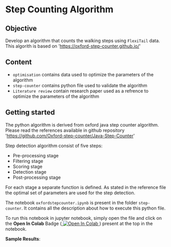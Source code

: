 # Step Counting Algorithm

## Objective
Develop an algorithm that counts the walking steps using `FlexiTail` data. This algorith is based on 'https://oxford-step-counter.github.io/'

## Content
* `optimisation` contains data used to optimize the parameters of the algorithm
* `step-counter` contains python file used to validate the algorithm
* `Literature review` contain research paper used as a refrence to optimize the parameters of the algorithm

  
## Getting started
    
The python algorithm is derived from oxford java step counter algorithm. Please read the references available in github repository 'https://github.com/Oxford-step-counter/Java-Step-Counter'

Step detection algorithm consist of five steps:

* Pre-processing stage
* Filtering stage
* Scoring stage
* Detection stage
* Post-processing stage
    
For each stage a separate function is defined. As stated in the reference file the optimal set of parameters are used for the step detection.
    
The notebook `oxfordstepcounter.ipynb` is present in the folder `step-counter`. It contains all the description about how to execute this python file.
    
To run this notebook in jupyter notebook, simply open the file and click on the **Open In Colab** Badge (<a href="https://colab.research.google.com/github/kristofvl/DataSet/blob/master/python-step-counter/OxfordPythonStepCounter.ipynb">
  <img src="https://colab.research.google.com/assets/colab-badge.svg" alt="Open In Colab"/>
</a> ) present at the top in the notebook.

**Sample Results**:


